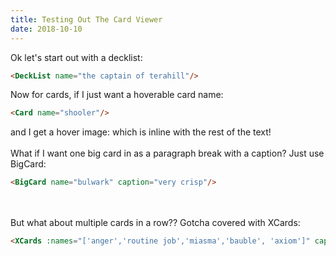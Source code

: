 ```yaml
---
title: Testing Out The Card Viewer
date: 2018-10-10
---
```


Ok let's start out with a decklist:
```html
<DeckList name="the captain of terahill"/>
````

<DeckList name="the captain of terahill"/>


Now for cards, if I just want a hoverable card name:
```html
<Card name="shooler"/>
```
and I get a hover image: <Card name="shooler"/> which is inline with the rest of the text!
<br/>
<br/>
What if I want one big card in as a paragraph break with a caption? Just use BigCard:
```html
<BigCard name="bulwark" caption="very crisp"/>
```
<BigCard name="bulwark" caption="very crisp"/>
<br/>
<br/>
But what about multiple cards in a row?? Gotcha covered with XCards:

```html
<XCards :names="['anger','routine job','miasma','bauble', 'axiom']" caption="wow those are some cards for sure"/>
```
<XCards :names="['anger','routine job','miasma','bauble', 'axiom']" caption="wow those are some cards for sure"/>